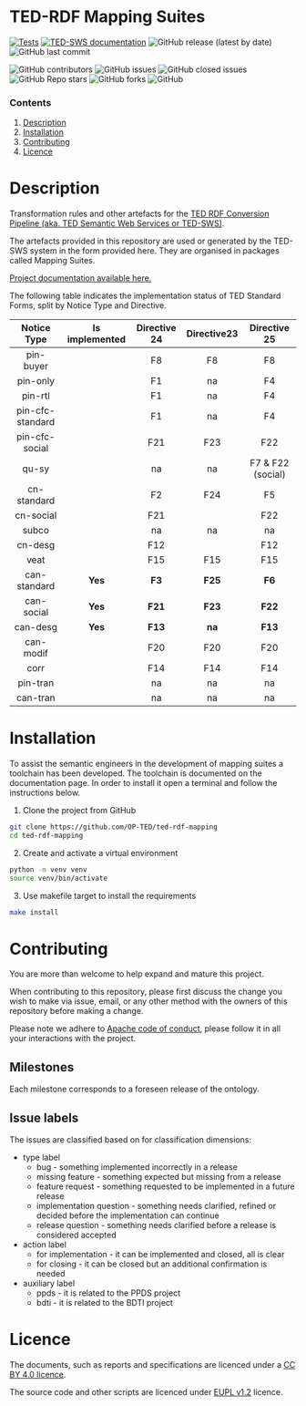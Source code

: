  TED-RDF Mapping Suites
 === 
[![Tests](https://github.com/OP-TED/ted-rdf-mapping/actions/workflows/tests.yml/badge.svg?branch=main)](https://github.com/OP-TED/ted-rdf-mapping/actions/workflows/tests.yml)
[![TED-SWS documentation](https://github.com/OP-TED/ted-rdf-mapping/actions/workflows/main.yml/badge.svg?branch=main)](https://github.com/OP-TED/ted-rdf-mapping/actions/workflows/main.yml)
![GitHub release (latest by date)](https://img.shields.io/github/v/release/OP-TED/ted-rdf-mapping)
![GitHub last commit](https://img.shields.io/github/last-commit/OP-TED/ted-rdf-mapping)

![GitHub contributors](https://img.shields.io/github/contributors-anon/OP-TED/ted-rdf-mapping)
![GitHub issues](https://img.shields.io/github/issues/OP-TED/ted-rdf-mapping)
![GitHub closed issues](https://img.shields.io/github/issues-closed/OP-TED/ted-rdf-mapping)
![GitHub Repo stars](https://img.shields.io/github/stars/OP-TED/ted-rdf-mapping?style=social)
![GitHub forks](https://img.shields.io/github/forks/OP-TED/ted-rdf-mapping?style=social)
![GitHub](https://img.shields.io/github/license/OP-TED/ted-rdf-mapping)

### Contents
1. [Description](#description)
2. [Installation](#installation)
3. [Contributing](#contributing)
4. [Licence](#licence)

# Description
Transformation rules and other artefacts for the [TED RDF Conversion Pipeline (aka. TED Semantic Web Services or TED-SWS)](https://github.com/OP-TED/ted-rdf-conversion-pipeline).

The artefacts provided in this repository are used or generated by the TED-SWS system in the form provided here. They are organised in packages called Mapping Suites.

[Project documentation available here.](https://docs.ted.europa.eu/rdf-mapping/index.html)  

The following table indicates the implementation status of TED Standard Forms, split by Notice Type and Directive. 

| **Notice Type** | **Is implemented** | **Directive 24** | **Directive23** | **Directive 25**  |
|:---:|:---:|:---:|:---:|:-----------------:|
| pin-buyer |  | F8 | F8 |        F8         |
| pin-only |  | F1 | na |        F4         |
| pin-rtl |  | F1 | na |        F4         |
| pin-cfc-standard |  | F1 | na |        F4         |
| pin-cfc-social |  | F21 | F23 |        F22        |
| qu-sy |  | na | na | F7 & F22 (social) |
| cn-standard |  | F2 | F24 |        F5         |
| cn-social |  | F21 |  |        F22        |
| subco |  | na | na |        na         |
| cn-desg |  | F12 |  |        F12        |
| veat |  | F15 | F15 |        F15        |
| can-standard | **Yes** | **F3** | **F25** |      **F6**       |
| can-social | **Yes** | **F21** | **F23** |      **F22**      |
| can-desg | **Yes** | **F13** | **na** |      **F13**      |
| can-modif |  | F20 | F20 |        F20        |
| corr  |  | F14 | F14 |        F14        |
| pin-tran |  | na | na |        na         |
| can-tran |  | na | na |        na         |


# Installation 

To assist the semantic engineers in the development of mapping suites a toolchain has been developed. The toolchain is documented on the documentation page. In order to install it open a terminal and follow the instructions below.

 1. Clone the project from GitHub 
```bash
git clone https://github.com/OP-TED/ted-rdf-mapping
cd ted-rdf-mapping
```

2. Create and activate a virtual environment
```bash
python -m venv venv
source venv/bin/activate
```

3. Use makefile target to install the requirements 
```bash
make install
```

# Contributing

You are more than welcome to help expand and mature this project. 

When contributing to this repository, please first discuss the change you wish to make via issue, email, or any other method with the owners of this repository before making a change.

Please note we adhere to [Apache code of conduct](https://www.apache.org/foundation/policies/conduct), please follow it in all your interactions with the project.  

## Milestones

Each milestone corresponds to a foreseen release of the ontology.

## Issue labels

The issues are classified based on for classification dimensions: 
* type label
  * bug - something implemented incorrectly in a release
  * missing feature - something expected but missing from a release   
  * feature request - something requested to be implemented in a future release
  * implementation question - something needs clarified, refined or decided before the implementation can continue
  * release question - something needs clarified before a release is considered accepted
* action label
  * for implementation - it can be implemented and closed, all is clear
  * for closing - it can be closed but an additional confirmation is needed
* auxiliary label
  * ppds - it is related to the PPDS project
  * bdti - it is related to the BDTI project


# Licence 

The documents, such as reports and specifications are licenced under a [CC BY 4.0 licence](https://creativecommons.org/licenses/by/4.0/deed.en).

The source code and other scripts are licenced under [EUPL v1.2](https://joinup.ec.europa.eu/collection/eupl/eupl-text-eupl-12) licence.
